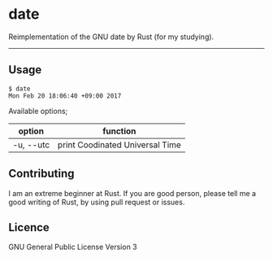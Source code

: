 # date

Reimplementation of the GNU date by Rust (for my studying).

- - -

## Usage

```shell
$ date
Mon Feb 20 18:06:40 +09:00 2017
```

Available options;

| option    | function                        |
|:---------:|:-------------------------------:|
| -u, --utc | print Coodinated Universal Time |

## Contributing

I am an extreme beginner at Rust. If you are good person, please tell me a good
writing of Rust, by using pull request or issues.

## Licence

GNU General Public License Version 3
